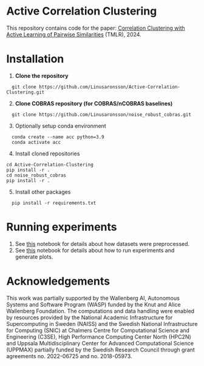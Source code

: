 # Active Correlation Clustering
This repository contains code for the paper: [Correlation Clustering with Active Learning of Pairwise Similarities](https://openreview.net/forum?id=Ryf1TVCjBz) (TMLR), 2024.

# Installation

1. **Clone the repository**
```
  git clone https://github.com/Linusaronsson/Active-Correlation-Clustering.git
```

2. **Clone COBRAS repository (for COBRAS/nCOBRAS baselines)**

```
  git clone https://github.com/Linusaronsson/noise_robust_cobras.git
```

3. Optionally setup conda environment
```
  conda create --name acc python=3.9
  conda activate acc
```

4. Install cloned repositories
```
cd Active-Correlation-Clustering
pip install -r .
cd noise_robust_cobras
pip install -r .
```

5. Install other packages

```
  pip install -r requirements.txt
```

# Running experiments

1. See [this](https://github.com/Linusaronsson/Active-Correlation-Clustering/blob/main/notebooks/datasets.ipynb) notebook for details about how datasets were preprocessed.
2. See [this](https://github.com/Linusaronsson/Active-Correlation-Clustering/blob/main/notebooks/experiments.ipynb) notebook for details about how to run experiments and generate plots.

# Acknowledgements

This work was partially supported by the Wallenberg AI, Autonomous Systems and Software Program (WASP) funded by the Knut and Alice Wallenberg Foundation. The computations and data handling were enabled by resources provided by the National Academic Infrastructure for Supercomputing in Sweden (NAISS) and the Swedish National Infrastructure for Computing (SNIC) at Chalmers Centre for Computational Science and Engineering (C3SE), High Performance Computing Center North (HPC2N) and Uppsala Multidisciplinary Center for Advanced Computational Science (UPPMAX) partially funded by the Swedish Research Council through grant agreements no. 2022-06725 and no. 2018-05973.
  

  
